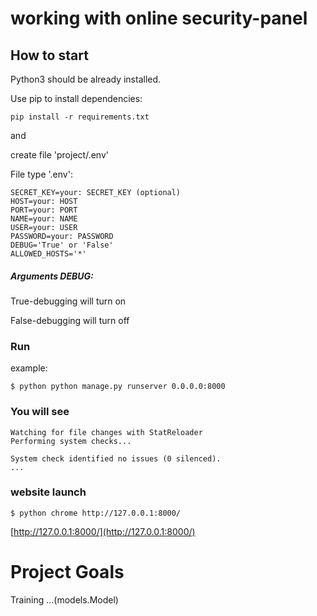 # working with online security-panel

## How to start

Python3 should be already installed.

Use pip to install dependencies:

```
pip install -r requirements.txt
```

and

create file 'project/.env'

File type '.env':
```
SECRET_KEY=your: SECRET_KEY (optional)
HOST=your: HOST
PORT=your: PORT
NAME=your: NAME
USER=your: USER
PASSWORD=your: PASSWORD
DEBUG='True' or 'False'
ALLOWED_HOSTS='*'
```

##### Arguments DEBUG:
True-debugging will turn on

False-debugging will turn off


### Run

example:

```
$ python python manage.py runserver 0.0.0.0:8000
```


### You will see

```
Watching for file changes with StatReloader
Performing system checks...

System check identified no issues (0 silenced).
...
```

### website launch

```
$ python chrome http://127.0.0.1:8000/
```
[http://127.0.0.1:8000/](http://127.0.0.1:8000/)


# Project Goals

Training ...(models.Model)

